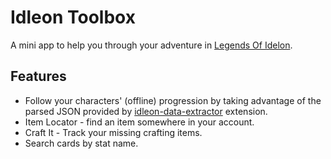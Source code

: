 # Idleon Toolbox

A mini app to help you through your adventure in [Legends Of Idelon](https://legendsofidleon.com).

## Features

- Follow your characters' (offline) progression by taking advantage of the parsed JSON provided
  by [idleon-data-extractor](https://github.com/Morta1/idleon-data-extractor) extension.
- Item Locator - find an item somewhere in your account.
- Craft It - Track your missing crafting items.
- Search cards by stat name.
